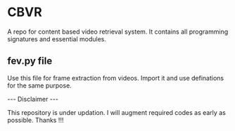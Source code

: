 # CBVR
A repo for content based video retrieval system. It contains all programming signatures and essential modules.

## fev.py file
Use this file for frame extraction from videos. Import it and use definations for the same purpose.

--- Disclaimer ---

This repository is under updation. I will augment required codes as early as possible. Thanks !!! 
